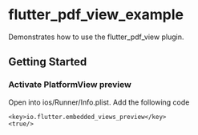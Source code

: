 # flutter_pdf_view_example

Demonstrates how to use the flutter_pdf_view plugin.

## Getting Started

### Activate PlatformView preview

Open into ios/Runner/Info.plist.
Add the following code

```
<key>io.flutter.embedded_views_preview</key>
<true/>
```
